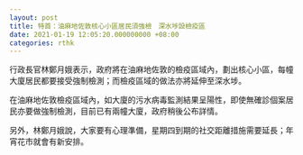 ```yaml
---
layout: post
title: 特首：油麻地佐敦核心小區居民須強檢　深水埗設檢疫區
date: 2021-01-19 12:05:20.000000000 +08:00
categories: rthk
---
```


行政長官林鄭月娥表示，政府將在油麻地佐敦的檢疫區域內，劃出核心小區，每幢大廈居民都要接受強制檢測；而檢疫區域的做法亦將延伸至深水埗。

在油麻地佐敦檢疫區域內，如大廈的污水病毒監測結果呈陽性，即使無確診個案居民亦要做強制檢測，目前已有兩幢大廈，政府稍後公布詳情。

另外，林鄭月娥說，大家要有心理準備，星期四到期的社交距離措施需要延長；年宵花市就會有新安排。
